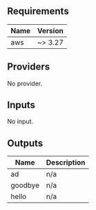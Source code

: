 ## Requirements

| Name | Version |
|------|---------|
| aws | ~> 3.27 |

## Providers

No provider.

## Inputs

No input.

## Outputs

| Name | Description |
|------|-------------|
| ad | n/a |
| goodbye | n/a |
| hello | n/a |
